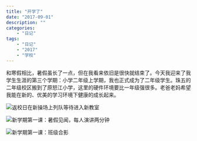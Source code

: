 ```yaml
---
title: "开学了"
date: "2017-09-01"
description: ""
categories:
    - "日记"
tags:
    - "日记"
    - "2017"
    - "学校"
---
```


和寒假相比，暑假虽长了一点，但在我看来依旧是很快就结束了。今天我迎来了我学生生涯的第三个学期：小学二年级上学期，我也正式成为了二年级学生。珠五的二年级校区搬到了原怒江小学，这里的硬件环境要比一年级强很多。老爸老妈希望我能在新的、优美的学习环境下健康的成长起来。

![返校日在新操场上列队等待进入新教室](http://image.tonybai.com/img/201709/diary_20170901_1.jpg)

![新学期第一课：暑假见闻，每人演讲两分钟](http://image.tonybai.com/img/201709/diary_20170901_2.jpg)

![新学期第一课：班级合影](http://image.tonybai.com/img/201709/diary_20170901_3.jpg)
